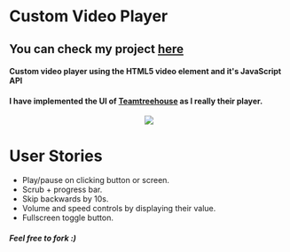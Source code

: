 # Custom Video Player

## You can check my project [here](http://aakashdev.me/Custom-Video-Player/)

#### Custom video player using the HTML5 video element and it's JavaScript API
#### I have implemented the UI of [Teamtreehouse](https://teamtreehouse.com/library/javascript-everywhere-2) as I really their player.
 

<div align='center'>
	<img src='img/gif.gif' />
</div>


# User Stories

* Play/pause on clicking button or screen.
* Scrub + progress bar.
* Skip backwards by 10s.
* Volume and speed controls by displaying their value.
* Fullscreen toggle button.

##### Feel free to fork :)


